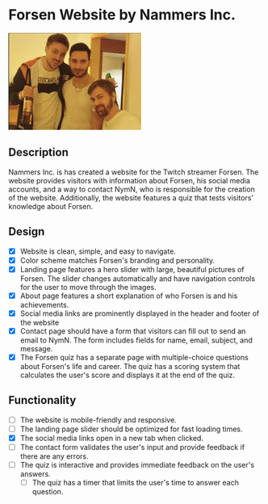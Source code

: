 # Forsen Website by Nammers Inc.

![nymn and forsen](nymn-forsen.jpg)

## Description

Nammers Inc. is has created a website for the Twitch streamer Forsen. The website
provides visitors with information about Forsen, his social media accounts, and a way to contact
NymN, who is responsible for the creation of the website. Additionally, the website features a quiz that tests visitors' knowledge about Forsen.

## Design

- [x] Website is clean, simple, and easy to navigate.
- [x] Color scheme matches Forsen's branding and personality.
- [x] Landing page features a hero slider with large, beautiful pictures of Forsen. The slider changes automatically and have navigation controls for the user to move through the images.
- [x] About page features a short explanation of who Forsen is and his achievements.
- [x] Social media links are prominently displayed in the header and footer of the website
- [x] Contact page should have a form that visitors can fill out to send an email to NymN. The form includes fields for name, email, subject, and message.
- [x] The Forsen quiz has a separate page with multiple-choice questions about Forsen's life and career. The quiz has a scoring system that calculates the user's score and displays it
      at the end of the quiz.

## Functionality

- [ ] The website is mobile-friendly and responsive.
- [ ] The landing page slider should be optimized for fast loading times.
- [x] The social media links open in a new tab when clicked.
- [ ] The contact form validates the user's input and provide feedback if there are any errors.
- [ ] The quiz is interactive and provides immediate feedback on the user's answers.
  - [ ] The quiz has a timer that limits the user's time to answer each question.

